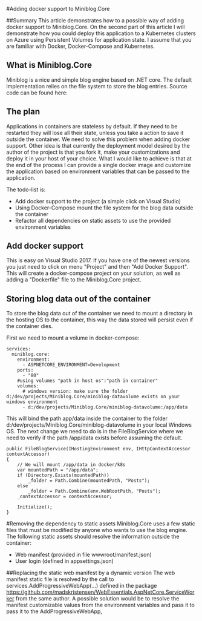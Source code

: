 #Adding docker support to Miniblog.Core

##Summary
This article demonstrates how to a possible way of adding docker support to Miniblog.Core. On the second part of this article I will demonstrate how you could deploy this application to a Kubernetes clusters on Azure using Persistent Volumes for application state.
I assume that you are familiar with Docker, Docker-Compose and Kubernetes.



## What is Miniblog.Core
Miniblog is a nice and simple blog engine based on .NET core. The default implementation relies on the file system to store the blog entries. 
Source code can be found here:

## The plan
Applications in containers are stateless by default. If they need to be restarted they will lose all their state, unless you take a action to save it outside the container.
We need to solve this problem when adding docker support. Other idea is that currently the deployment model desired by the author of the project is that you fork it, make your customizations and deploy it in your host of your choice. What I would like to achieve is that at the end of the process I can provide a single docker image and customize the application based on environment variables that can be passed to the application.

The todo-list is:
- Add docker support to the project (a simple click on Visual Studio)
- Using Docker-Compose mount the file system for the blog data outside the container
- Refactor all dependencies on static assets to use the provided environment variables
  
## Add docker support
This is easy on Visual Studio 2017. If you have one of the newest versions you just need to click on menu "Project" and then "Add Docker Support".
This will create a docker-compose project on your solution, as well as adding a "Dockerfile" file to the Miniblog.Core project.

## Storing blog data out of the container
To store the blog data out of the container we need to mount a directory in the hosting OS to the container, this way the data stored will persist even if the container dies.

First we need to mount a volume in docker-compose:
```
services:
  miniblog.core:
    environment:
      - ASPNETCORE_ENVIRONMENT=Development
    ports:
      - "80"
    #using volumes "path in host os":"path in container"
    volumes: 
      # windows version: make sure the folder d:/dev/projects/Miniblog.Core/miniblog-datavolume exists on your windows environment
      - d:/dev/projects/Miniblog.Core/miniblog-datavolume:/app/data
```

This will bind the path app/data inside the container to the folder d:/dev/projects/Miniblog.Core/miniblog-datavolume in your local Windows OS.
The next change we need to do is in the FileBlogService where we need to verify if the path /app/data exists before assuming the default.
```
public FileBlogService(IHostingEnvironment env, IHttpContextAccessor contextAccessor)
{
    // We will mount /app/data in docker/k8s
    var mountedPath = "/app/data";
    if (Directory.Exists(mountedPath))
        _folder = Path.Combine(mountedPath, "Posts");
    else
        _folder = Path.Combine(env.WebRootPath, "Posts");
    _contextAccessor = contextAccessor;

    Initialize();
}
```

#Removing the dependency to static assets
Miniblog.Core uses a few static files that must be modified by anyone who wants to use the blog engine.
The following static assets should resolve the information outside the container:
- Web manifest (provided in file wwwroot/manifest.json)
- User login (defined in appsettings.json)

##Replacing the static web manifest by a dynamic version
The web manifest static file is resolved by the call to services.AddProgressiveWebApp(...) defined in the package https://github.com/madskristensen/WebEssentials.AspNetCore.ServiceWorker from the same author.
A possible solution would be to resolve the manifest customizable values from the environment variables and pass it to pass it to the AddProgressiveWebApp,

 